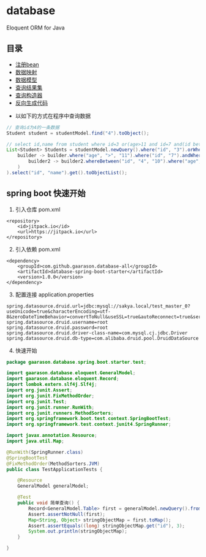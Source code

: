# database
Eloquent ORM for Java
## 目录
* [注册bean](/document/bean.md)
* [数据映射](/document/mapping.md)
* [数据模型](/document/model.md)
* [查询结果集](/document/record.md)
* [查询构造器](/document/query.md)
* [反向生成代码](/document/generate.md)


- 以如下的方式在程序中查询数据

```java
// 查询id为4的一条数据
Student student = studentModel.find("4").toObject();

// select id,name from student where id=3 or(age>11 and id=7 and(id between 4 and 10 and age>11))
List<Student> Students = studentModel.newQuery().where("id", "3").orWhere(
    builder -> builder.where("age", ">", "11").where("id", "7").andWhere(
        builder2 -> builder2.whereBetween("id", "4", "10").where("age", ">", "11")
    )
).select("id", "name").get().toObjectList();
```
## spring boot 快速开始

1. 引入仓库 pom.xml
```$xslt
<repository>
    <id>jitpack.io</id>
    <url>https://jitpack.io</url>
</repository>
```
2. 引入依赖 pom.xml
```$xslt
<dependency>
    <groupId>com.github.gaarason.database-all</groupId>
    <artifactId>database-spring-boot-starter</artifactId>
    <version>1.0.0</version>
</dependency>
```
3. 配置连接 application.properties
```$xslt
spring.datasource.druid.url=jdbc:mysql://sakya.local/test_master_0?useUnicode=true&characterEncoding=utf-8&zeroDateTimeBehavior=convertToNull&useSSL=true&autoReconnect=true&serverTimezone=Asia/Shanghai
spring.datasource.druid.username=root
spring.datasource.druid.password=root
spring.datasource.druid.driver-class-name=com.mysql.cj.jdbc.Driver
spring.datasource.druid.db-type=com.alibaba.druid.pool.DruidDataSource
```
4. 快速开始 
```java
package gaarason.database.spring.boot.starter.test;

import gaarason.database.eloquent.GeneralModel;
import gaarason.database.eloquent.Record;
import lombok.extern.slf4j.Slf4j;
import org.junit.Assert;
import org.junit.FixMethodOrder;
import org.junit.Test;
import org.junit.runner.RunWith;
import org.junit.runners.MethodSorters;
import org.springframework.boot.test.context.SpringBootTest;
import org.springframework.test.context.junit4.SpringRunner;

import javax.annotation.Resource;
import java.util.Map;

@RunWith(SpringRunner.class)
@SpringBootTest
@FixMethodOrder(MethodSorters.JVM)
public class TestApplicationTests {

    @Resource
    GeneralModel generalModel;

    @Test
    public void 简单查询() {
        Record<GeneralModel.Table> first = generalModel.newQuery().from("student").where("id", "3").first();
        Assert.assertNotNull(first);
        Map<String, Object> stringObjectMap = first.toMap();
        Assert.assertEquals((long) stringObjectMap.get("id"), 3);
        System.out.println(stringObjectMap);
    }

}
```
